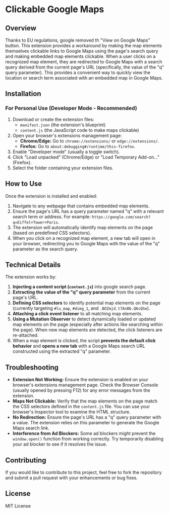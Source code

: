 # Clickable Google Maps

## Overview

Thanks to EU regulations, google removed th "View on Google Maps" button. This extension provides a workaround by making the map elements themselves clickable links to Google Maps using the page's search query and making embedded map elements clickable. When a user clicks on a recognized map element, they are redirected to Google Maps with a search query derived from the current page's URL (specifically, the value of the "q" query parameter). This provides a convenient way to quickly view the location or search term associated with an embedded map in Google Maps.

## Installation

### For Personal Use (Developer Mode - Recommended)

1.  Download or create the extension files:
    * `manifest.json` (the extension's blueprint)
    * `content.js` (the JavaScript code to make maps clickable)
2.  Open your browser's extensions management page:
    * **Chrome/Edge:** Go to `chrome://extensions/` or `edge://extensions/`.
    * **Firefox:** Go to `about:debugging#/runtime/this-firefox`.
3.  Enable "Developer mode" (usually a toggle switch).
4.  Click "Load unpacked" (Chrome/Edge) or "Load Temporary Add-on..." (Firefox).
5.  Select the folder containing your extension files.


## How to Use

Once the extension is installed and enabled:

1.  Navigate to any webpage that contains embedded map elements.
2.  Ensure the page's URL has a query parameter named "q" with a relevant search term or address. For example: `https://google.com/search?q=Eiffel+Tower+Paris`.
3.  The extension will automatically identify map elements on the page (based on predefined CSS selectors).
4.  When you click on a recognized map element, a new tab will open in your browser, redirecting you to Google Maps with the value of the "q" parameter as the search query.

## Technical Details

The extension works by:

1.  **Injecting a content script (`content.js`)** into google search page.
2.  **Extracting the value of the "q" query parameter** from the current page's URL.
3.  **Defining CSS selectors** to identify potential map elements on the page (currently targeting `#lu_map`, `#dimg_1`, and `.BOZmjd.t7AnBb.Q6cQSe`).
4.  **Attaching a click event listener** to all matching map elements.
5.  **Using a Mutation Observer** to detect dynamically loaded or updated map elements on the page (especially after actions like searching within the page). When new map elements are detected, the click listeners are re-attached.
6.  When a map element is clicked, the script **prevents the default click behavior** and **opens a new tab** with a Google Maps search URL constructed using the extracted "q" parameter.

## Troubleshooting

* **Extension Not Working:** Ensure the extension is enabled on your browser's extensions management page. Check the Browser Console (usually opened by pressing F12) for any error messages from the extension.
* **Maps Not Clickable:** Verify that the map elements on the page match the CSS selectors defined in the `content.js` file. You can use your browser's Inspector tool to examine the HTML structure.
* **No Redirection:** Ensure the page's URL has a "q" query parameter with a value. The extension relies on this parameter to generate the Google Maps search link.
* **Interference from Ad Blockers:** Some ad blockers might prevent the `window.open()` function from working correctly. Try temporarily disabling your ad blocker to see if it resolves the issue.

## Contributing

If you would like to contribute to this project, feel free to fork the repository and submit a pull request with your enhancements or bug fixes.

## License

MIT License
